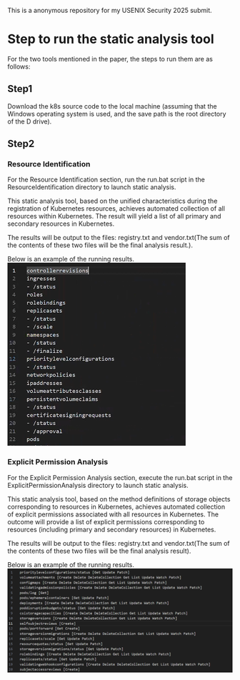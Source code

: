 This is a anonymous repository for my USENIX Security 2025 submit.


# Step to run the static analysis tool

For the two tools mentioned in the paper, the steps to run them are as follows:

## Step1

Download the k8s source code to the local machine (assuming that the Windows operating system is used, and the save path is the root directory of the D drive).

## Step2
### Resource Identification
For the Resource Identification section, run the run.bat script in the ResourceIdentification directory to launch static analysis. 

This static analysis tool, based on the unified characteristics during the registration of Kubernetes resources, achieves automated collection of all resources within Kubernetes. The result will yield a list of all primary and secondary resources in Kubernetes.

The results will be output to the files: registry.txt and vendor.txt(The sum of the contents of these two files will be the final analysis result.).

Below is an example of the running results.<br/>
![Resource](./img/e1.png)

### Explicit Permission Analysis
For the Explicit Permission Analysis section, execute the run.bat script in the ExplicitPermissionAnalysis directory to launch static analysis.

This static analysis tool, based on the method definitions of storage objects corresponding to resources in Kubernetes, achieves automated collection of explicit permissions associated with all resources in Kubernetes. The outcome will provide a list of explicit permissions corresponding to resources (including primary and secondary resources) in Kubernetes.

The results will be output to the files: registry.txt and vendor.txt(The sum of the contents of these two files will be the final analysis result).

Below is an example of the running results.<br/>
![Permission](./img/e2.png)
